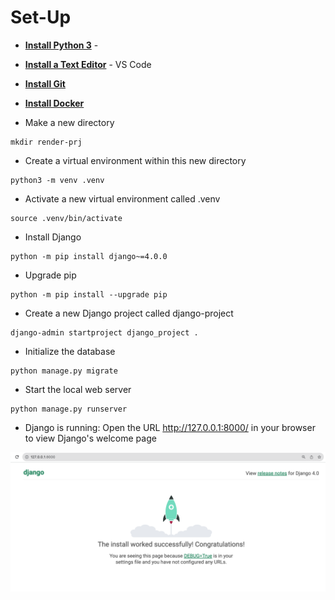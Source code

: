 # Set-Up

* **[Install Python 3](https://realpython.com/installing-python/)** - 

* **[Install a Text Editor](https://realpython.com/courses/python-development-visual-studio-code-setup-guide/)** - VS Code

* **[Install Git](https://git-scm.com/book/en/v2/Getting-Started-Installing-Git)** 

* **[Install Docker](https://hub.docker.com/)**

* Make a new directory

```shell
mkdir render-prj
```
* Create a virtual environment within this new directory 

```shell
python3 -m venv .venv
```

* Activate a new virtual environment called .venv
```shell
source .venv/bin/activate
```

* Install Django
```shell
python -m pip install django~=4.0.0
```

* Upgrade pip
```shell
python -m pip install --upgrade pip
```

* Create a new Django project called django-project
```shell
django-admin startproject django_project .
```

* Initialize the database
```shell
python manage.py migrate
```

* Start the local web server
```shell
python manage.py runserver
```

* Django is running: Open the URL http://127.0.0.1:8000/ in your browser to view Django's welcome page

![Sample output Set-Up](https://github.com/nihathalici/Deploying-a-Simple-Django-App-to-Render-A-Step-by-Step-Guide/blob/main/S-01-Set-Up/screenshots/setup-sample-screenshot.png)


